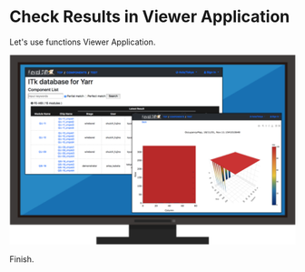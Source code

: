 # Check Results in Viewer Application

Let's use functions Viewer Application.

![Viewer Application Goal](images/demo_viewer_goal.png)

Finish. 
